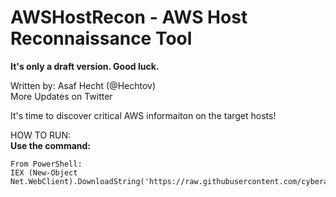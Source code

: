 # AWSHostRecon - AWS Host Reconnaissance Tool         

**It's only a draft version. Good luck.**

Written by: Asaf Hecht (@Hechtov)               
More Updates on Twitter                    

It's time to discover critical AWS informaiton on the target hosts!

HOW TO RUN:  
**Use the command:**
```
From PowerShell:  
IEX (New-Object Net.WebClient).DownloadString('https://raw.githubusercontent.com/cyberark/SkyArk/master/AWSHostRecon/AWSHostRecon.ps1')
```
